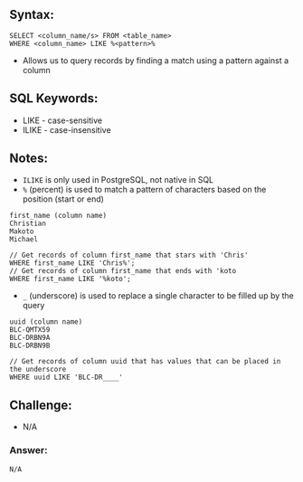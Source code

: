 ## Syntax:

```
SELECT <column_name/s> FROM <table_name>
WHERE <column_name> LIKE %<pattern>%
```

- Allows us to query records by finding a match using a pattern against a column

## SQL Keywords:

- LIKE - case-sensitive
- ILIKE - case-insensitive

## Notes:

- `ILIKE` is only used in PostgreSQL, not native in SQL
- `%` (percent) is used to match a pattern of characters based on the position (start or end)
```
first_name (column name)
Christian
Makoto
Michael

// Get records of column first_name that stars with 'Chris'
WHERE first_name LIKE 'Chris%';
// Get records of column first_name that ends with 'koto
WHERE first_name LIKE '%koto';
```
- `_` (underscore) is used to replace a single character to be filled up by the query
```
uuid (column name)
BLC-QMTX59
BLC-DRBN9A
BLC-DRBN9B

// Get records of column uuid that has values that can be placed in the underscore
WHERE uuid LIKE 'BLC-DR____'
```
## Challenge:

- N/A

### Answer:

```
N/A
```
